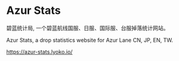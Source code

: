 # Azur Stats

碧蓝统计局, 一个碧蓝航线国服、日服、国际服、台服掉落统计网站。

Azur Stats, a drop statistics website for Azur Lane CN, JP, EN, TW.

https://azur-stats.lyoko.io/

